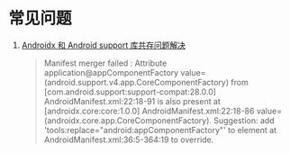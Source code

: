 # 常见问题

1.  [Androidx 和 Android support 库共存问题解决](https://www.jianshu.com/p/f7a7a8765294)
    > Manifest merger failed : Attribute application@appComponentFactory value=(android.support.v4.app.CoreComponentFactory) from [com.android.support:support-compat:28.0.0] AndroidManifest.xml:22:18-91
    > is also present at [androidx.core:core:1.0.0] AndroidManifest.xml:22:18-86 value=(androidx.core.app.CoreComponentFactory).
        Suggestion: add 'tools:replace="android:appComponentFactory"' to <application> element at AndroidManifest.xml:36:5-364:19 to override.
